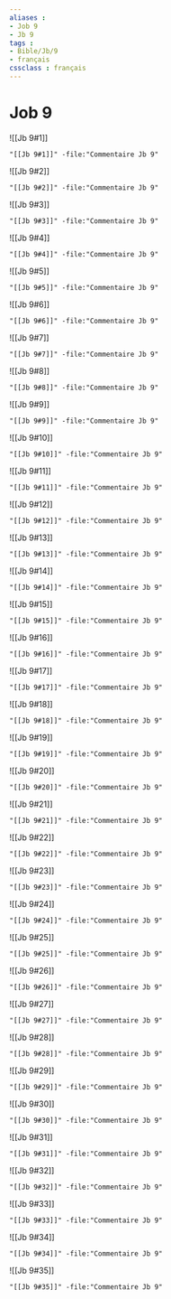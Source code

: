 ```yaml
---
aliases : 
- Job 9
- Jb 9
tags : 
- Bible/Jb/9
- français
cssclass : français
---
```


# Job 9

![[Jb 9#1]]

```query
"[[Jb 9#1]]" -file:"Commentaire Jb 9"
```

![[Jb 9#2]]

```query
"[[Jb 9#2]]" -file:"Commentaire Jb 9"
```

![[Jb 9#3]]

```query
"[[Jb 9#3]]" -file:"Commentaire Jb 9"
```

![[Jb 9#4]]

```query
"[[Jb 9#4]]" -file:"Commentaire Jb 9"
```

![[Jb 9#5]]

```query
"[[Jb 9#5]]" -file:"Commentaire Jb 9"
```

![[Jb 9#6]]

```query
"[[Jb 9#6]]" -file:"Commentaire Jb 9"
```

![[Jb 9#7]]

```query
"[[Jb 9#7]]" -file:"Commentaire Jb 9"
```

![[Jb 9#8]]

```query
"[[Jb 9#8]]" -file:"Commentaire Jb 9"
```

![[Jb 9#9]]

```query
"[[Jb 9#9]]" -file:"Commentaire Jb 9"
```

![[Jb 9#10]]

```query
"[[Jb 9#10]]" -file:"Commentaire Jb 9"
```

![[Jb 9#11]]

```query
"[[Jb 9#11]]" -file:"Commentaire Jb 9"
```

![[Jb 9#12]]

```query
"[[Jb 9#12]]" -file:"Commentaire Jb 9"
```

![[Jb 9#13]]

```query
"[[Jb 9#13]]" -file:"Commentaire Jb 9"
```

![[Jb 9#14]]

```query
"[[Jb 9#14]]" -file:"Commentaire Jb 9"
```

![[Jb 9#15]]

```query
"[[Jb 9#15]]" -file:"Commentaire Jb 9"
```

![[Jb 9#16]]

```query
"[[Jb 9#16]]" -file:"Commentaire Jb 9"
```

![[Jb 9#17]]

```query
"[[Jb 9#17]]" -file:"Commentaire Jb 9"
```

![[Jb 9#18]]

```query
"[[Jb 9#18]]" -file:"Commentaire Jb 9"
```

![[Jb 9#19]]

```query
"[[Jb 9#19]]" -file:"Commentaire Jb 9"
```

![[Jb 9#20]]

```query
"[[Jb 9#20]]" -file:"Commentaire Jb 9"
```

![[Jb 9#21]]

```query
"[[Jb 9#21]]" -file:"Commentaire Jb 9"
```

![[Jb 9#22]]

```query
"[[Jb 9#22]]" -file:"Commentaire Jb 9"
```

![[Jb 9#23]]

```query
"[[Jb 9#23]]" -file:"Commentaire Jb 9"
```

![[Jb 9#24]]

```query
"[[Jb 9#24]]" -file:"Commentaire Jb 9"
```

![[Jb 9#25]]

```query
"[[Jb 9#25]]" -file:"Commentaire Jb 9"
```

![[Jb 9#26]]

```query
"[[Jb 9#26]]" -file:"Commentaire Jb 9"
```

![[Jb 9#27]]

```query
"[[Jb 9#27]]" -file:"Commentaire Jb 9"
```

![[Jb 9#28]]

```query
"[[Jb 9#28]]" -file:"Commentaire Jb 9"
```

![[Jb 9#29]]

```query
"[[Jb 9#29]]" -file:"Commentaire Jb 9"
```

![[Jb 9#30]]

```query
"[[Jb 9#30]]" -file:"Commentaire Jb 9"
```

![[Jb 9#31]]

```query
"[[Jb 9#31]]" -file:"Commentaire Jb 9"
```

![[Jb 9#32]]

```query
"[[Jb 9#32]]" -file:"Commentaire Jb 9"
```

![[Jb 9#33]]

```query
"[[Jb 9#33]]" -file:"Commentaire Jb 9"
```

![[Jb 9#34]]

```query
"[[Jb 9#34]]" -file:"Commentaire Jb 9"
```

![[Jb 9#35]]

```query
"[[Jb 9#35]]" -file:"Commentaire Jb 9"
```

